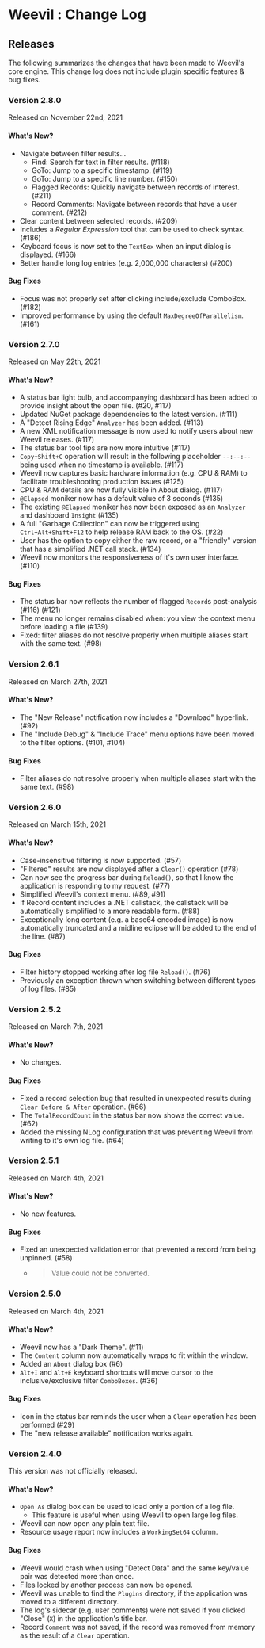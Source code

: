 # Weevil : Change Log

## Releases

The following summarizes the changes that have been made to Weevil's core engine.  This change log does not include plugin specific features & bug fixes.

### Version 2.8.0

Released on November 22nd, 2021

#### What's New?

- Navigate between filter results...
  - Find: Search for text in filter results. (#118)
  - GoTo: Jump to a specific timestamp. (#119)
  - GoTo: Jump to a specific line number. (#150)
  - Flagged Records: Quickly navigate between records of interest. (#211)
  - Record Comments: Navigate between records that have a user comment. (#212)
- Clear content between selected records. (#209)
- Includes a *Regular Expression* tool that can be used to check syntax. (#186)
- Keyboard focus is now set to the `TextBox` when an input dialog is displayed. (#166)
- Better handle long log entries (e.g. 2,000,000 characters) (#200)

#### Bug Fixes

- Focus was not properly set after clicking include/exclude ComboBox. (#182)
- Improved performance by using the default `MaxDegreeOfParallelism`. (#161)

### Version 2.7.0

Released on May 22th, 2021

#### What's New?

- A status bar light bulb, and accompanying dashboard has been added to provide insight about the open file. (#20, #117)
- Updated NuGet package dependencies to the latest version. (#111)
- A "Detect Rising Edge" `Analyzer` has been added. (#113)
- A new XML notification message is now used to notify users about new Weevil releases. (#117)
- The status bar tool tips are now more intuitive (#117)
- `Copy+Shift+C` operation will result in the following placeholder `--:--:--` being used when no timestamp is available. (#117)
- Weevil now captures basic hardware information (e.g. CPU & RAM) to facilitate troubleshooting production issues (#125)
- CPU & RAM details are now fully visible in About dialog. (#117)
- `@Elapsed` moniker now has a default value of 3 seconds (#135)
- The existing `@Elapsed` moniker has now been exposed as an `Analyzer` and dashboard `Insight` (#135)
- A full "Garbage Collection" can now be triggered using `Ctrl+Alt+Shift+F12` to help release RAM back to the OS. (#22)
- User has the option to copy either the raw record, or a "friendly" version that has a simplified .NET call stack. (#134)
- Weevil now monitors the responsiveness of it's own user interface. (#110)

#### Bug Fixes

- The status bar now reflects the number of flagged `Record`s post-analysis (#116) (#121)
- The menu no longer remains disabled when: you view the context menu before loading a file (#139)
- Fixed: filter aliases do not resolve properly when multiple aliases start with the same text. (#98)

### Version 2.6.1

Released on March 27th, 2021

#### What's New?

- The "New Release" notification now includes a "Download" hyperlink. (#92)
- The "Include Debug" & "Include Trace" menu options have been moved to the filter options. (#101, #104)

#### Bug Fixes

- Filter aliases do not resolve properly when multiple aliases start with the same text. (#98)

### Version 2.6.0

Released on March 15th, 2021

#### What's New?

- Case-insensitive filtering is now supported. (#57)
- "Filtered" results are now displayed after a `Clear()` operation (#78)
- Can now see the progress bar during `Reload()`, so that I know the application is responding to my request. (#77)
- Simplified Weevil's context menu. (#89, #91)
- If Record content includes a .NET callstack, the callstack will be automatically simplified to a more readable form. (#88)
- Exceptionally long content (e.g. a base64 encoded image) is now automatically truncated and a midline eclipse will be added to the end of the line. (#87)

#### Bug Fixes

- Filter history stopped working after log file `Reload()`. (#76)
- Previously an exception thrown when switching between different types of log files. (#85)

### Version 2.5.2

Released on March 7th, 2021

#### What's New?

- No changes.

#### Bug Fixes

- Fixed a record selection bug that resulted in unexpected results during `Clear Before & After` operation. (#66)
- The `TotalRecordCount` in the status bar now shows the correct value. (#62)
- Added the missing NLog configuration that was preventing Weevil from writing to it's own log file. (#64)

### Version 2.5.1

Released on March 4th, 2021

#### What's New?

- No new features.

#### Bug Fixes

- Fixed an unexpected validation error that prevented a record from being unpinned. (#58)
  - > Value could not be converted.

### Version 2.5.0

Released on March 4th, 2021

#### What's New?

- Weevil now has a "Dark Theme". (#11)
- The `Content` column now automatically wraps to fit within the window.
- Added an `About` dialog box (#6)
- `Alt+I` and `Alt+E` keyboard shortcuts will move cursor to the inclusive/exclusive filter `ComboBoxes`. (#36)

#### Bug Fixes

- Icon in the status bar reminds the user when a `Clear` operation has been performed (#29)
- The "new release available" notification works again.

### Version 2.4.0

This version was not officially released.

#### What's New?

- `Open As` dialog box can be used to load only a portion of a log file.
  - This feature is useful when using Weevil to open large log files.
- Weevil can now open any plain text file.
- Resource usage report now includes a `WorkingSet64` column.

#### Bug Fixes

- Weevil would crash when using "Detect Data" and the same key/value pair was detected more than once.
- Files locked by another process can now be opened.
- Weevil was unable to find the `Plugins` directory, if the application was moved to a different directory.
- The log's sidecar (e.g. user comments) were not saved if you clicked "Close" (`X`) in the application's title bar.
- Record `Comment` was not saved, if the record was removed from memory as the result of a `Clear` operation.